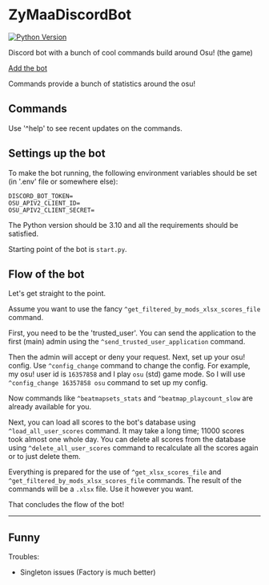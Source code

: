 # ZyMaaDiscordBot
[![Python Version](https://img.shields.io/badge/Python-3.10-blue.svg)](https://www.python.org/downloads/release/python-310/)

Discord bot with a bunch of cool commands build around Osu! (the game)

[Add the bot](https://discord.com/oauth2/authorize?client_id=1147875605052915823&permissions=8&scope=bot)

Commands provide a bunch of statistics around the osu!

## Commands

Use '^help' to see recent updates on the commands.

## Settings up the bot

To make the bot running, the following environment variables should be set (in '.env' file or somewhere else):

```
DISCORD_BOT_TOKEN=
OSU_APIV2_CLIENT_ID=
OSU_APIV2_CLIENT_SECRET=
```

The Python version should be 3.10 and all the requirements should be satisfied.

Starting point of the bot is `start.py`.


## Flow of the bot

Let's get straight to the point.

Assume you want to use the fancy `^get_filtered_by_mods_xlsx_scores_file` command.

First, you need to be the 'trusted_user'. You can send the application to the first (main) admin using the `^send_trusted_user_application` command.

Then the admin will accept or deny your request. Next, set up your osu! config. Use `^config_change` command to change the config. For example, my osu! user id is `16357858` and I play `osu` (std) game mode. So I will use `^config_change 16357858 osu` command to set up my config.

Now commands like `^beatmapsets_stats` and `^beatmap_playcount_slow` are already available for you.

Next, you can load all scores to the bot's database using `^load_all_user_scores` command. It may take a long time; 11000 scores took almost one whole day. You can delete all scores from the database using `^delete_all_user_scores` command to recalculate all the scores again or to just delete them.

Everything is prepared for the use of `^get_xlsx_scores_file` and `^get_filtered_by_mods_xlsx_scores_file` commands. The result of the commands will be a `.xlsx` file. Use it however you want.

That concludes the flow of the bot!

---
## Funny

Troubles:
- Singleton issues (Factory is much better)